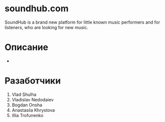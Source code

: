 # soundhub.com
SoundHub is a brand new platform for little known music performers and for listeners, who are looking for new music. 
# Описание
-
# Разаботчики
1) Vlad Shulha
2) Vladislav Nedodaiev
3) Bogdan Onsha
4) Anastasiia Khrystova
5) Illia Trofunenko
